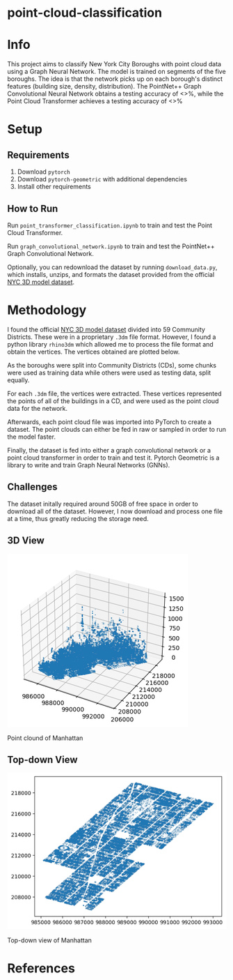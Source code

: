# point-cloud-classification


# Info

This project aims to classify New York City Boroughs with point cloud data using a Graph Neural Network. The model is trained on segments of the five boroughs. The idea is that the network picks up on each borough's distinct features (building size, density, distribution). The PointNet++ Graph Convolutional Neural Network obtains a testing accuracy of <>%, while the Point Cloud Transformer achieves a testing accuracy of <>%

# Setup

## Requirements

1. Download `pytorch`
2. Download `pytorch-geometric` with additional dependencies
3. Install other requirements


## How to Run
Run `point_transformer_classification.ipynb` to train and test the Point Cloud Transformer.

Run `graph_convolutional_network.ipynb` to train and test the PointNet++ Graph Convolutional Network.

Optionally, you can redownload the dataset by running `download_data.py`, which installs, unzips, and formats the dataset provided from the official [NYC 3D model dataset](https://www.nyc.gov/site/planning/data-maps/open-data/dwn-nyc-3d-model-download.page).

# Methodology

I found the official [NYC 3D model dataset](https://www.nyc.gov/site/planning/data-maps/open-data/dwn-nyc-3d-model-download.page) divided into 59 Community Districts. These were in a proprietary `.3dm` file format. However, I found a python library `rhino3dm` which allowed me to process the file format and obtain the vertices. The vertices obtained are plotted below.

As the boroughs were split into Community Districts (CDs), some chunks were used as training data while others were used as testing data, split equally.

For each `.3dm` file, the vertices were extracted. These vertices represented the points of all of the buildings in a CD, and were used as the point cloud data for the network.

Afterwards, each point cloud file was imported into PyTorch to create a dataset. The point clouds can either be fed in raw or sampled in order to run the model faster.

Finally, the dataset is fed into either a graph convolutional network or a point cloud transformer in order to train and test it. Pytorch Geometric is a library to write and train Graph Neural Networks (GNNs).


## Challenges
The dataset initally required around 50GB of free space in order to download all of the dataset. However, I now download and process one file at a time, thus greatly reducing the storage need.

## 3D View
![Aerial Point Cloud Plot of Manhattan](images/nyc_3d_plot1.png)

Point clound of Manhattan


## Top-down View
![Top-Down Point Cloud Plot of Manhattan](images/nyc_3d_plot2.png)

Top-down view of Manhattan

# References
